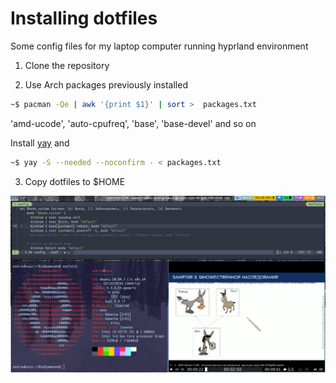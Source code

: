 # Installing dotfiles
Some config files for my laptop computer running hyprland environment

1. Clone the repository

2. Use Arch packages previously installed

```bash
~$ pacman -Qe | awk '{print $1}' | sort >  packages.txt
```

'amd-ucode',
'auto-cpufreq',
'base',
'base-devel' and so on

Install [yay](https://github.com/Jguer/yay) and

```bash
~$ yay -S --needed --noconfirm - < packages.txt
```

3. Copy dotfiles to $HOME 

![Looks something like](https://github.com/rawder/dotfiles/blob/master/screen.png)
